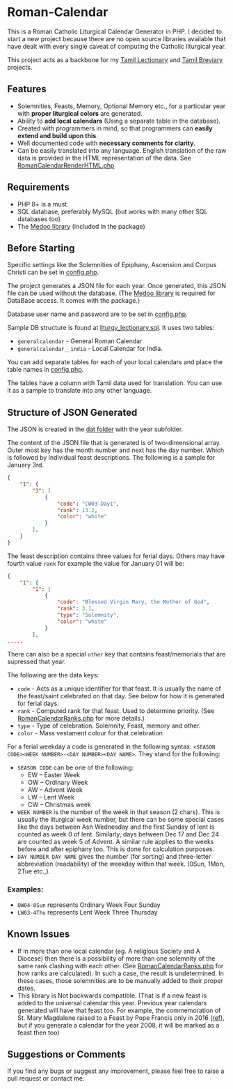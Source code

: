 # Roman-Calendar
This is a Roman Catholic Liturgical Calendar Generator in PHP. I decided to start a new project because there are no open source libraries available that have dealt with every single caveat of computing the Catholic liturgical year.

This project acts as a backbone for my [Tamil Lectionary](https://github.com/jayarathina/Tamil-Catholic-Lectionary) and [Tamil Breviary](https://github.com/jayarathina/Tamil-Breviary) projects.

## Features
- Solemnities, Feasts, Memory, Optional Memory etc., for a particular year with **proper liturgical colors** are generated.
- Ability to **add local calendars** (Using a separate table in the database).
- Created with programmers in mind, so that programmers can **easily extend and build upon this**.
- Well documented code with **necessary comments for clarity**. 
- Can be easily translated into any language. English translation of the raw data is provided in the HTML representation of the data. See [RomanCalendarRenderHTML.php](lib/RomanCalendar/RomanCalendar.php)
 
## Requirements
* PHP 8+ is a must.
* SQL database, preferably MySQL (but works with many other SQL databases too)
* The [Medoo library](http://medoo.in) (included in the package)

## Before Starting

Specific settings like the Solemnities of Epiphany, Ascension and Corpus Christi can be set in [config.php](lib/config.php).

The project generates a JSON file for each year. Once generated, this JSON file can be used without the database. (The [Medoo library](http://medoo.in) is required for DataBase access. It comes with the package.)

Database user name and password are to be set in [config.php](lib/config.php).

Sample DB structure is found at [liturgy_lectionary.sql](mysql/liturgy_lectionary.sql). It uses two tables: 
  - `generalcalendar` - General Roman Calendar
  - `generalcalendar__india` - Local Calendar for India.

You can add separate tables for each of your local calendars and place the table names in [config.php](lib/config.php).

The tables have a column with Tamil data used for translation. You can use it as a sample to translate into any other language.

## Structure of JSON Generated
The JSON is created in the [dat folder](dat/) with the year subfolder.

The content of the JSON file that is generated is of two-dimensional array. Outer most key has the month number and next has the day number. Which is followed by individual feast descriptions. The following is a sample for January 3rd.
```JSON
{
    "1": {
        "3": [
            {
                "code": "CW03-Day1",
                "rank": 13.2,
                "color": "white"
            }
        ],
    }
}
```

The feast description contains three values for ferial days. Others may have fourth value `rank` for example the value for January 01 will be:
```JSON
{
    "1": {
        "1": [
            {
                "code": "Blessed Virgin Mary, the Mother of God",
                "rank": 3.1,
                "type": "Solemnity",
                "color": "white"
            }
        ],
.....
```
There can also be a special `other` key that contains feast/memorials that are supressed that year.

The following are the data keys:
- `code` - Acts as a unique identifier for that feast. It is usually the name of the feast/saint celebrated on that day. See below for how it is generated for ferial days.
- `rank` - Computed rank for that feast. Used to determine priority. (See [RomanCalendarRanks.php](lib/RomanCalendar/RomanCalendarRanks.php) for more details.)
- ` type ` - Type of celebration. Solemnity, Feast, memory and other.
- `color` - Mass vestament colour for that celebration

For a ferial weekday a code is generated in the following syntax: `<SEASON CODE><WEEK NUMBER>-<DAY NUMBER><DAY NAME>`. They stand for the following:
* `SEASON CODE` can be one of the following:
  * EW – Easter Week
  * OW – Ordinary Week
  * AW – Advent Week
  * LW – Lent Week
  * CW – Christmas week
* `WEEK NUMBER` is the number of the week in that season (2 chars). This is usually the liturgical week number, but there can be some special cases like the days between Ash Wednesday and the first Sunday of lent is counted as week 0 of lent. Similarly, days between Dec 17 and Dec 24 are counted as week 5 of Advent. A similar rule applies to the weeks before and after epiphany too. This is done for calculation purposes.
* `DAY NUMBER DAY NAME` gives the number (for sorting) and three-letter abbreviation (readability) of the weekday within that week. (0Sun, 1Mon, 2Tue etc.,).

### Examples: 
* `OW04-0Sun` represents Ordinary Week Four Sunday
* `LW03-4Thu` represents Lent Week Three Thursday

## Known Issues
* If in more than one local calendar (eg. A religious Society and A Diocese) then there is a possibility of more than one solemnity of the same rank clashing with each other. (See [RomanCalendarRanks.php](lib/RomanCalendar/RomanCalendarRanks.php) for how ranks are calculated). In such a case, the result is undetermined. In these cases, those solemnities are to be manually added to their proper dates.
* This library is Not backwards compatible. (That is if a new feast is added to the universal calendar this year. Previous year calendars generated will have that feast too. For example, the commemoration of St. Mary Magdalene raised to a Feast by Pope Francis only in 2016 ([ref](http://en.radiovaticana.va/news/2016/06/10/commemoration_of_st_mary_magdalene_raised_to_a_feast/1236157)), but if you generate a calendar for the year 2008, it will be marked as a feast then too)

## Suggestions or Comments
If you find any bugs or suggest any improvement, please feel free to raise a pull request or contact me.
